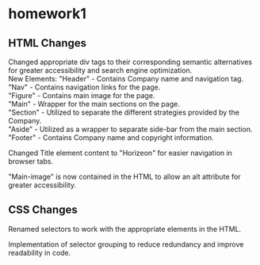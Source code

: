# homework1

## HTML Changes ##

Changed appropriate div tags to their corresponding semantic alternatives for greater accessibility and search engine optimization.<br>
    New Elements: "Header" - Contains Company name and navigation tag. <br>
                  "Nav" - Contains navigation links for the page.<br>
                  "Figure" - Contains main image for the page. <br>
                  "Main" - Wrapper for the main sections on the page. <br>
                  "Section" - Utilized to separate the different strategies provided by the Company. <br>
                  "Aside" - Utilized as a wrapper to separate side-bar from the main section. <br>
                  "Footer" - Contains Company name and copyright information. <br>

Changed Title element content to "Horizeon" for easier navigation in browser tabs.

"Main-image" is now contained in the HTML to allow an alt attribute for greater accessibility.

## CSS Changes ##

Renamed selectors to work with the appropriate elements in the HTML.

Implementation of selector grouping to reduce redundancy and improve readability in code.